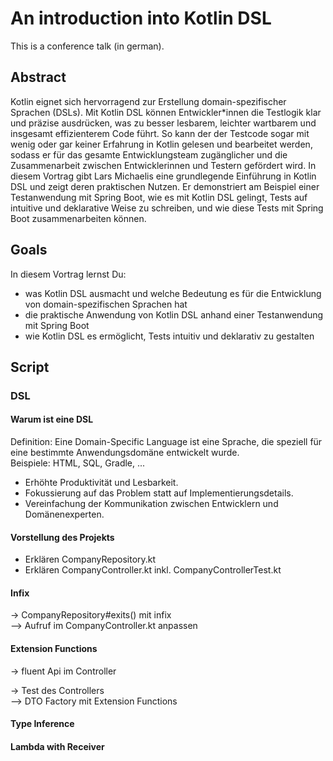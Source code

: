 # An introduction into Kotlin DSL

This is a conference talk (in german). 

## Abstract

Kotlin eignet sich hervorragend zur Erstellung domain-spezifischer Sprachen (DSLs). Mit Kotlin DSL können Entwickler*innen die Testlogik klar und präzise ausdrücken, was zu besser lesbarem, leichter wartbarem und insgesamt effizienterem Code führt. So kann der der Testcode sogar mit wenig oder gar keiner Erfahrung in Kotlin gelesen und bearbeitet werden, sodass er für das gesamte Entwicklungsteam zugänglicher und die Zusammenarbeit zwischen Entwicklerinnen und Testern gefördert wird. In diesem Vortrag gibt Lars Michaelis eine grundlegende Einführung in Kotlin DSL und zeigt deren praktischen Nutzen. Er demonstriert am Beispiel einer Testanwendung mit Spring Boot, wie es mit Kotlin DSL gelingt, Tests auf intuitive und deklarative Weise zu schreiben, und wie diese Tests mit Spring Boot zusammenarbeiten können.

## Goals

In diesem Vortrag lernst Du:
* was Kotlin DSL ausmacht und welche Bedeutung es für die Entwicklung von domain-spezifischen Sprachen hat
* die praktische Anwendung von Kotlin DSL anhand einer Testanwendung mit Spring Boot
* wie Kotlin DSL es ermöglicht, Tests intuitiv und deklarativ zu gestalten

## Script

### DSL

#### Warum ist eine DSL

Definition: Eine Domain-Specific Language ist eine Sprache, die speziell für eine bestimmte Anwendungsdomäne entwickelt wurde.  
Beispiele: HTML, SQL, Gradle, ...

* Erhöhte Produktivität und Lesbarkeit.
* Fokussierung auf das Problem statt auf Implementierungsdetails.
* Vereinfachung der Kommunikation zwischen Entwicklern und Domänenexperten.

#### Vorstellung des Projekts

* Erklären CompanyRepository.kt
* Erklären CompanyController.kt inkl. CompanyControllerTest.kt

#### Infix

-> CompanyRepository#exits() mit infix   
--> Aufruf im CompanyController.kt anpassen

#### Extension Functions

-> fluent Api im Controller

-> Test des Controllers  
--> DTO Factory mit Extension Functions

#### Type Inference

#### Lambda with Receiver

